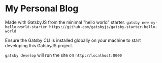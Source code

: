 # My Personal Blog

Made with GatsbyJS from the minimal "hello world" starter:
`gatsby new my-hello-world-starter https://github.com/gatsbyjs/gatsby-starter-hello-world`

Ensure the Gatsby CLI is installed globally on your machine to start developing this GatsbyJS project.

`gatsby develop` will run the site on `http://localhost:8000`
